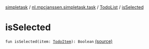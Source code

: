 [simpletask](../../index.md) / [nl.mpcjanssen.simpletask.task](../index.md) / [TodoList](index.md) / [isSelected](.)

# isSelected

`fun isSelected(item: `[`TodoItem`](../../nl.mpcjanssen.simpletask.dao.gentodo/-todo-item/index.md)`): Boolean` [(source)](https://github.com/mpcjanssen/simpletask-android/blob/master/src/main/java/nl/mpcjanssen/simpletask/task/TodoList.kt#L323)